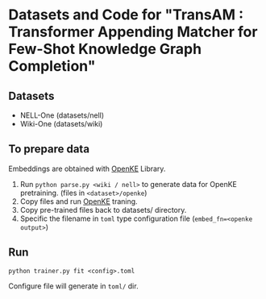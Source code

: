 # Datasets and Code for "TransAM : Transformer Appending Matcher for Few-Shot Knowledge Graph Completion"

## Datasets

- NELL-One (datasets/nell)
- Wiki-One (datasets/wiki)

## To prepare data

Embeddings are obtained with [OpenKE](https://github.com/thunlp/OpenKE) Library. 

1. Run `python parse.py <wiki / nell>` to generate data for OpenKE pretraining. (files in `<dataset>/openke`)
2. Copy files and run [OpenKE](https://github.com/thunlp/OpenKE) traning.
3. Copy pre-trained files back to datasets/<dataset> directory.
4. Specific the filename in `toml` type configuration file (`embed_fn=<openke output>`) 

## Run

`python trainer.py fit <config>.toml`

Configure file will generate in `toml/` dir.
